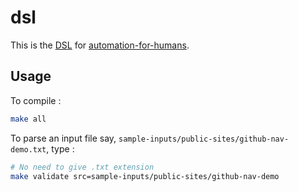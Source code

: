 # dsl
This is the [DSL] for [automation-for-humans].

## Usage
To compile :
```bash
make all
```

To parse an input file say, `sample-inputs/public-sites/github-nav-demo.txt`, type :
```bash
# No need to give .txt extension
make validate src=sample-inputs/public-sites/github-nav-demo
```

[automation-for-humans]: https://github.com/intuit/automation-for-humans
[DSL]: https://en.wikipedia.org/wiki/Domain-specific_language
